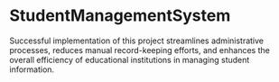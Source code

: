 # StudentManagementSystem
Successful implementation of this project streamlines administrative processes, reduces manual record-keeping efforts, and enhances the overall efficiency of educational institutions in managing student information.
